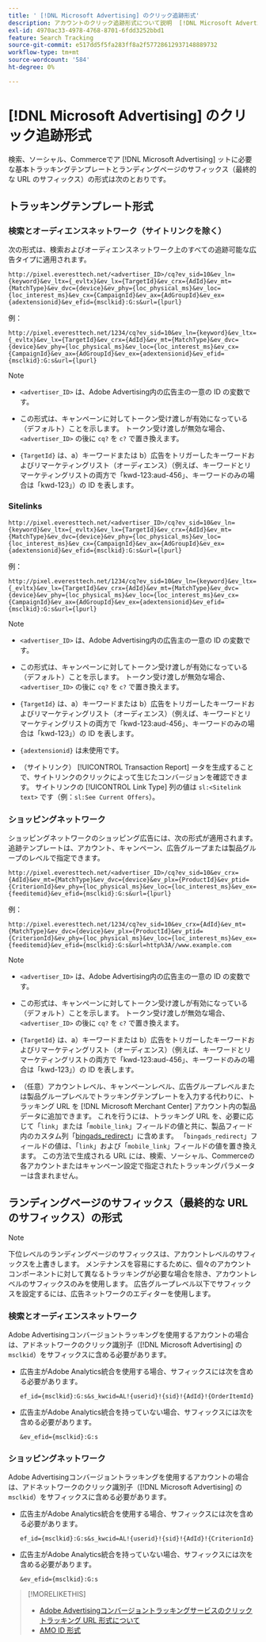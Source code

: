 ```yaml
---
title: ' [!DNL Microsoft Advertising] のクリック追跡形式'
description: アカウントのクリック追跡形式について説明  [!DNL Microsoft Advertising]  ます。
exl-id: 4970ac33-4978-4768-8701-6fdd3252bbd1
feature: Search Tracking
source-git-commit: e517dd5f5fa283ff8a2f57728612937148889732
workflow-type: tm+mt
source-wordcount: '584'
ht-degree: 0%

---
```


# [!DNL Microsoft Advertising] のクリック追跡形式

検索、ソーシャル、Commerceでア [!DNL Microsoft Advertising] ットに必要な基本トラッキングテンプレートとランディングページのサフィックス（最終的な URL のサフィックス）の形式は次のとおりです。

## トラッキングテンプレート形式

### 検索とオーディエンスネットワーク（サイトリンクを除く）

次の形式は、検索およびオーディエンスネットワーク上のすべての追跡可能な広告タイプに適用されます。

`http://pixel.everesttech.net/<advertiser_ID>/cq?ev_sid=10&ev_ln={keyword}&ev_ltx={_evltx}&ev_lx={TargetId}&ev_crx={AdId}&ev_mt={MatchType}&ev_dvc={device}&ev_phy={loc_physical_ms}&ev_loc={loc_interest_ms}&ev_cx={CampaignId}&ev_ax={AdGroupId}&ev_ex={adextensionid}&ev_efid={msclkid}:G:s&url={lpurl}`

例：

`http://pixel.everesttech.net/1234/cq?ev_sid=10&ev_ln={keyword}&ev_ltx={_evltx}&ev_lx={TargetId}&ev_crx={AdId}&ev_mt={MatchType}&ev_dvc={device}&ev_phy={loc_physical_ms}&ev_loc={loc_interest_ms}&ev_cx={CampaignId}&ev_ax={AdGroupId}&ev_ex={adextensionid}&ev_efid={msclkid}:G:s&url={lpurl}`

>[!NOTE]
>
>* `<advertiser_ID>` は、Adobe Advertising内の広告主の一意の ID の変数です。
>
>* この形式は、キャンペーンに対してトークン受け渡しが有効になっている（デフォルト）ことを示します。 トークン受け渡しが無効な場合、`<advertiser_ID>` の後に `cq?` を `c?` で置き換えます。
>
>* `{TargetId}` は、a）キーワードまたは b）広告をトリガーしたキーワードおよびリマーケティングリスト（オーディエンス）（例えば、キーワードとリマーケティングリストの両方で「kwd-123:aud-456」、キーワードのみの場合は「kwd-123」）の ID を表します。

### Sitelinks

`http://pixel.everesttech.net/<advertiser_ID>/cq?ev_sid=10&ev_ln={keyword}&ev_ltx={_evltx}&ev_lx={TargetId}&ev_crx={AdId}&ev_mt={MatchType}&ev_dvc={device}&ev_phy={loc_physical_ms}&ev_loc={loc_interest_ms}&ev_cx={CampaignId}&ev_ax={AdGroupId}&ev_ex={adextensionid}&ev_efid={msclkid}:G:s&url={lpurl}`

例：

`http://pixel.everesttech.net/1234/cq?ev_sid=10&ev_ln={keyword}&ev_ltx={_evltx}&ev_lx={TargetId}&ev_crx={AdId}&ev_mt={MatchType}&ev_dvc={device}&ev_phy={loc_physical_ms}&ev_loc={loc_interest_ms}&ev_cx={CampaignId}&ev_ax={AdGroupId}&ev_ex={adextensionid}&ev_efid={msclkid}:G:s&url={lpurl}`

>[!NOTE]
>
>* `<advertiser_ID>` は、Adobe Advertising内の広告主の一意の ID の変数です。
>
>* この形式は、キャンペーンに対してトークン受け渡しが有効になっている（デフォルト）ことを示します。 トークン受け渡しが無効な場合、`<advertiser_ID>` の後に `cq?` を `c?` で置き換えます。
>
>* `{TargetId}` は、a）キーワードまたは b）広告をトリガーしたキーワードおよびリマーケティングリスト（オーディエンス）（例えば、キーワードとリマーケティングリストの両方で「kwd-123:aud-456」、キーワードのみの場合は「kwd-123」）の ID を表します。
>
>* `{adextensionid}` は未使用です。
>
>* （サイトリンク） [!UICONTROL Transaction Report] ータを生成することで、サイトリンクのクリックによって生じたコンバージョンを確認できます。 サイトリンクの [!UICONTROL Link Type] 列の値は `sl:<Sitelink text>` です（例：`sl:See Current Offers`）。

### ショッピングネットワーク

ショッピングネットワークのショッピング広告には、次の形式が適用されます。 追跡テンプレートは、アカウント、キャンペーン、広告グループまたは製品グループのレベルで指定できます。

`http://pixel.everesttech.net/<advertiser_ID>/cq?ev_sid=10&ev_crx={AdId}&ev_mt={MatchType}&ev_dvc={device}&ev_plx={ProductId}&ev_ptid={CriterionId}&ev_phy={loc_physical_ms}&ev_loc={loc_interest_ms}&ev_ex={feeditemid}&ev_efid={msclkid}:G:s&url={lpurl}`

例：

`http://pixel.everesttech.net/1234/cq?ev_sid=10&ev_crx={AdId}&ev_mt={MatchType}&ev_dvc={device}&ev_plx={ProductId}&ev_ptid={CriterionId}&ev_phy={loc_physical_ms}&ev_loc={loc_interest_ms}&ev_ex={feeditemid}&ev_efid={msclkid}:G:s&url=http%3A//www.example.com`

>[!NOTE]
>
>* `<advertiser_ID>` は、Adobe Advertising内の広告主の一意の ID の変数です。
>
>* この形式は、キャンペーンに対してトークン受け渡しが有効になっている（デフォルト）ことを示します。 トークン受け渡しが無効な場合、`<advertiser_ID>` の後に `cq?` を `c?` で置き換えます。
>
>* `{TargetId}` は、a）キーワードまたは b）広告をトリガーしたキーワードおよびリマーケティングリスト（オーディエンス）（例えば、キーワードとリマーケティングリストの両方で「kwd-123:aud-456」、キーワードのみの場合は「kwd-123」）の ID を表します。
>
>* （任意）アカウントレベル、キャンペーンレベル、広告グループレベルまたは製品グループレベルでトラッキングテンプレートを入力する代わりに、トラッキング URL を [!DNL Microsoft Merchant Center] アカウント内の製品データに追加できます。 これを行うには、トラッキング URL を、必要に応じて「`link`」または「`mobile_link`」フィールドの値と共に、製品フィード内のカスタム列「[bingads_redirect](https://help.bingads.microsoft.com/#apex/3/en/51084/0)」に含めます。 「`bingads_redirect`」フィールドの値は、「`link`」および「`mobile_link`」フィールドの値を置き換えます。 この方法で生成される URL には、検索、ソーシャル、Commerceの各アカウントまたはキャンペーン設定で指定されたトラッキングパラメーターは含まれません。

## ランディングページのサフィックス（最終的な URL のサフィックス）の形式

>[!NOTE]
>
>下位レベルのランディングページのサフィックスは、アカウントレベルのサフィックスを上書きします。 メンテナンスを容易にするために、個々のアカウントコンポーネントに対して異なるトラッキングが必要な場合を除き、アカウントレベルのサフィックスのみを使用します。 広告グループレベル以下でサフィックスを設定するには、広告ネットワークのエディターを使用します。

### 検索とオーディエンスネットワーク

Adobe Advertisingコンバージョントラッキングを使用するアカウントの場合は、アドネットワークのクリック識別子（[!DNL Microsoft Advertising] の `msclkid`）をサフィックスに含める必要があります。

* 広告主がAdobe Analytics統合を使用する場合、サフィックスには次を含める必要があります。

  `ef_id={msclkid}:G:s&s_kwcid=AL!{userid}!{sid}!{AdId}!{OrderItemId}`

* 広告主がAdobe Analytics統合を持っていない場合、サフィックスには次を含める必要があります。

  `&ev_efid={msclkid}:G:s`

### ショッピングネットワーク

Adobe Advertisingコンバージョントラッキングを使用するアカウントの場合は、アドネットワークのクリック識別子（[!DNL Microsoft Advertising] の `msclkid`）をサフィックスに含める必要があります。

* 広告主がAdobe Analytics統合を使用する場合、サフィックスには次を含める必要があります。

  `ef_id={msclkid}:G:s&s_kwcid=AL!{userid}!{sid}!{AdId}!{CriterionId}`

* 広告主がAdobe Analytics統合を持っていない場合、サフィックスには次を含める必要があります。

  `&ev_efid={msclkid}:G:s`

>[!MORELIKETHIS]
>
>* [Adobe Advertisingコンバージョントラッキングサービスのクリックトラッキング URL 形式について ](formats-click-tracking-about.md)
>* [AMO ID 形式 ](/help/integrations/analytics/ids.md#amo-id-formats)

